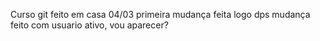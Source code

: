 Curso git feito em casa 04/03
primeira mudança feita logo dps
mudança feito com usuario ativo, vou aparecer?
